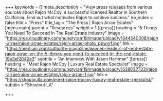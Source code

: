 +++
keywords = []
meta_description = "View press releases from various sources about Rajon McCoy, a successful licensed Realtor in Southern California. Find out what motivates Rajon to achieve success."
no_index = false
title = "Press"
title_tag = "The Press | Rajon Arrae Estates"
[menu.main]
parent = "Resources"
weight = 1
[[press]]
heading = "5 Things You Need To Succeed In The Real Estate Industry"
image = "https://res.cloudinary.com/hungryram19/image/upload/v1644540008/rajon-arrae/rajon-arrae-estates/rajon-arrae-photo_ppwvrf.jpg"
link = "https://medium.com/authority-magazine/women-leaders-of-real-estate-rajon-arrae-on-the-5-things-you-need-to-succeed-in-the-real-estate-19e3ef2042e3"
subtitle = "An Interview With Jason Hartman"
[[press]]
heading = "Meet Rajon McCoy | Luxury Real Estate Specialist"
image = "https://res.cloudinary.com/hungryram19/image/upload/v1638037733/rajon-arrae/rajon-arrae-estates/rajon-arrae-1.jpg"
link = "https://shoutoutla.com/meet-rajon-mccoy-luxury-real-estate-specialist/"
subtitle = "Shoutout LA"

+++
